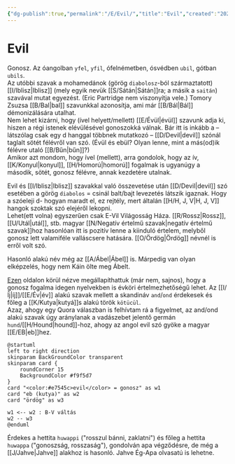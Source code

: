 ```yaml
---
{"dg-publish":true,"permalink":"/E/Evil/","title":"Evil","created":"2024-11-23T04:54","updated":"2025-09-16T13:24"}
---
```



# Evil

Gonosz. Az óangolban `yfel`, `yfil`, ófelnémetben, ósvédben `ubil`, gótban `ubils`.  
Az utóbbi szavak a mohamedánok (görög `diabolosz`-ból származtatott) [[I/Iblisz\|Iblisz]] (mely egyik nevük [[S/Sátán\|Sátán]]ra; a másik a `saitán`) szavával mutat egyezést. (Eric Partridge nem viszonyítja vele.) Tomory Zsuzsa [[B/Bal\|bal]] szavunkkal azonosítja, ami már [[B/Bál\|Bál]] démonizálására utalhat.  
Nem lehet kizárni, hogy (ível helyett/mellett) [[E/Évül\|évül]] szavunk adja ki, hiszen a régi istenek elévülésével gonoszokká válnak. Bár itt is inkább a – látszólag csak egy d hanggal többnek mutatkozó – [[D/Devil\|devil]] szónál taglalt sötét félévről van szó. (Évül és ebül? Olyan lenne, mint a más(od)ik félévre utaló [[B/Bűn\|bűn]]?)  
Amikor azt mondom, hogy ível (mellett), arra gondolok, hogy az ív, [[K/Konyul\|konyul]], [[H/Homorú\|homorú]] fogalmak is ugyanúgy a második, sötét, gonosz félévre, annak kezdetére utalnak.  

Evil és [[I/Iblisz\|Iblisz]] szavakkal való összevetése után [[D/Devil\|devil]] szó esetében a görög `diabolos` = csinál balt/bajt levezetés látszik igaznak. Hogy a szóeleji d- hogyan maradt el, ez rejtély, mert általán [[H/H, J, V\|H, J, V]] hangok szoktak szó elejéről lekopni.  
Lehet(ett volna) egyszerűen csak E-Vil Világosság Háza. [[R/Rossz\|Rossz]], [[U/Utál\|utál]], stb. magyar [[N/Negatív értelmű szavak\|negatív értelmű szavak]]hoz hasonlóan itt is pozitív lenne a kiinduló értelem, melyből gonosz lett valamiféle valláscsere hatására. [[O/Ördög\|Ördög]] névnél is erről volt szó.  

Hasonló alakú név még az [[A/Ábel\|Ábel]] is. Márpedig van olyan elképzelés, hogy nem Káin ölte meg Ábelt.  

[Ezen](https://www.wordsense.eu/evil/) oldalon körül nézve megállapíthattuk (már nem, sajnos), hogy a gonosz fogalma idegen nyelvekben is évköri értelmezhetőségű lehet. Az [[I/Íj\|íj]]/[[E/Év\|év]] alakú szavak mellett a skandináv `and`/`ond` érdekesek és főleg a [[K/Kutya\|kutyá]]s alakú török `kötücül`.  
Azaz, ahogy egy Quora válaszban is felhívtam rá a figyelmet, az and/ond alakú szavak úgy aránylanak a vadászebet jelentő germán `hund`/[[H/Hound\|hound]]-hoz, ahogy az angol evil szó gyöke a magyar [[E/EB\|eb]]hez.  
```plantuml-svg
@startuml
left to right direction
skinparam BackGroundColor transparent
skinparam card {
    roundCorner 15
    BackgroundColor #f9f5d7
}
card "<color:#e7545c>evil</color> = gonosz" as w1
card "eb (kutya)" as w2
card "ördög" as w3

w1 <-- w2 : B-V váltás
w2 -- w3
@enduml
```

Érdekes a hettita `huwappi` ("rosszul bánni, zaklatni") és főleg a hettita `huwappa` ("gonoszság, rosszaság"), gondolván apa végződésre, de még a [[J/Jahve\|Jahve]] alakhoz is hasonló. Jahve Ég-Apa olvasatú is lehetne.  